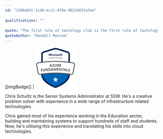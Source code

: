 ```yaml
---
id: "230beb3c-1c4b-ec11-8f8e-00224815a3ae"

qualifications: ""

quote: "The first rule of tautology club is the first rule of tautology club."
quoteAuthor: "Randall Munroe"
---
```


[[imgBadge]]
| [![](../badges/Certification-microsoft-azure-fundamentals.png)](https://www.credly.com/badges/55060296-b73c-4040-a1a8-affac658aded/public_url)

Chris Schultz is the Senior Systems Administrator at SSW. He's a creative problem solver with experience in a wide range of infrastructure related technologies.

Chris gained most of his experience working in the Education sector, building and maintaining systems to support hundreds of staff and students. Now, he's utilising this experience and translating his skills into cloud technologies.
